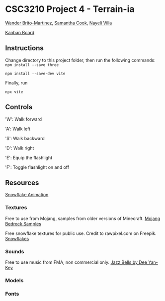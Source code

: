 # CSC3210 Project 4 -  Terrain-ia

[Wander Brito-Martinez](https://github.com/britomartinw), [Samantha Cook](https://github.com/scook5570), [Nayeli Villa](https://github.com/nayeliMC26)

[Kanban Board](https://trello.com/b/YEJlG8NM/csc3210britocookvilla4)

## Instructions
Change directory to this project folder, then run the following commands:\
`npm install --save three`

`npm install --save-dev vite`

Finally, run

`npx vite`

## Controls

'W': Walk forward

'A': Walk left

'S': Walk backward

'D': Walk right

'E': Equip the flashlight

'F': Toggle flashlight on and off

## Resources
[Snowflake Animation](https://github.com/boytchev/etudes/blob/master/threejs/snowing.html)

### Textures
Free to use from Mojang, samples from older versions of Minecraft.
[Mojang Bedrock Samples](https://github.com/Mojang/bedrock-samples)

Free snowflake textures for public use. Credit to rawpixel.com on Freepik.
[Snowflakes](https://www.freepik.com/free-vector/set-snowflakes-christmas-design-vector_3529750.htm#fromView=search&page=1&position=0&uuid=b99359d7-97af-41a7-9335-6be69daef9b5)

### Sounds
Free to use music from FMA, non commercial only.
[Jazz Bells by Dee Yan-Key](https://freemusicarchive.org/music/Dee_Yan-Key/)

### Models

### Fonts

 

